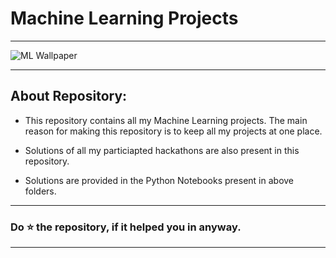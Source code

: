 # Machine Learning Projects

---

![ML Wallpaper](https://user-images.githubusercontent.com/72686156/105674790-07349700-5f0e-11eb-9cc2-2f66b42d0cbe.png)

---

## About Repository:
<ul>
<li><p>This repository contains all my Machine Learning projects. The main reason for making this repository is to keep all my projects at one place.</p></li>
<li><p>Solutions of all my particiapted hackathons are also present in this repository.</p></li>
<li><p>Solutions are provided in the Python Notebooks present in above folders.</p></li>
</ul>

--- 

### Do ⭐ the repository, if it helped you in anyway.

---
